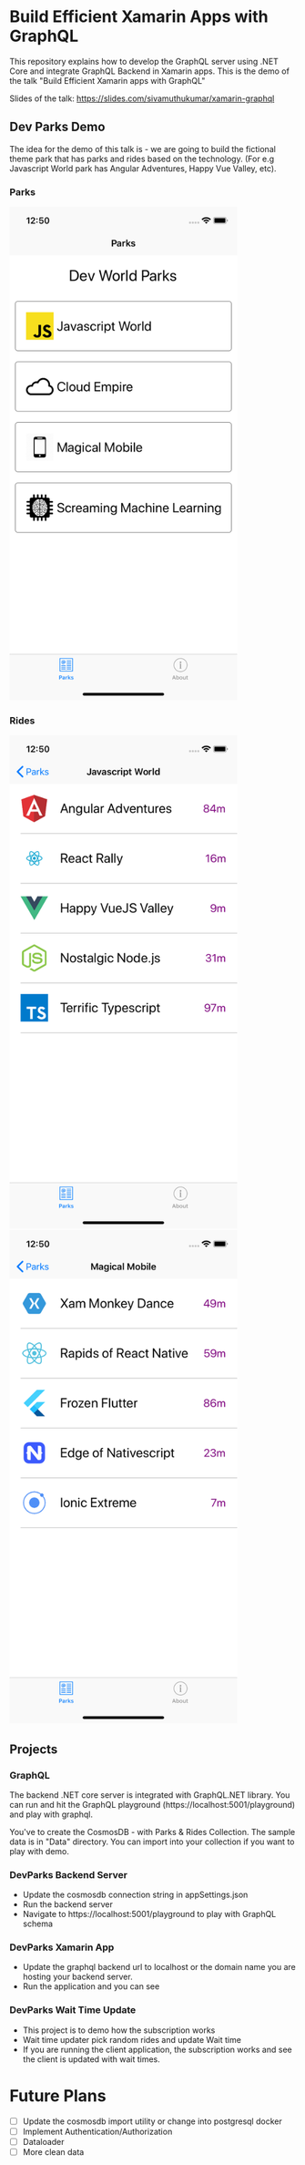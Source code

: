 # Build Efficient Xamarin Apps with GraphQL

This repository explains how to develop the GraphQL server using .NET Core and integrate GraphQL Backend in Xamarin apps. This is the demo of the talk "Build Efficient Xamarin apps with GraphQL"

Slides of the talk:
https://slides.com/sivamuthukumar/xamarin-graphql

## Dev Parks Demo

The idea for the demo of this talk is - we are going to build the fictional theme park that has parks and rides based on the technology. (For e.g Javascript World park has Angular Adventures, Happy Vue Valley, etc).

### Parks

<div>
    <img width="400" src="Docs/park.png"></img>
</div>

### Rides

<p float="left">
  <img src="Docs/js-ride.png" width="400" />
  <img src="Docs/mobile-ride.png" width="400" />  
</p>

## Projects

### GraphQL

The backend .NET core server is integrated with GraphQL.NET library.  You can run and hit the GraphQL playground (https://localhost:5001/playground) and play with graphql. 

You've to create the CosmosDB - with Parks & Rides Collection. The sample data is in "Data" directory. You can import into your collection if you want to play with demo.

### DevParks Backend Server

* Update the cosmosdb connection string in appSettings.json 
* Run the backend server
* Navigate to https://localhost:5001/playground to play with GraphQL schema

### DevParks Xamarin App

* Update the graphql backend url to localhost or the domain name you are hosting your backend server.
* Run the application and you can see

### DevParks Wait Time Update

* This project is to demo how the subscription works
* Wait time updater pick random rides and update Wait time
* If you are running the client application, the subscription works and see the client is updated with wait times.

# Future Plans

- [ ] Update the cosmosdb import utility or change into postgresql docker
- [ ] Implement Authentication/Authorization
- [ ] Dataloader
- [ ] More clean data
